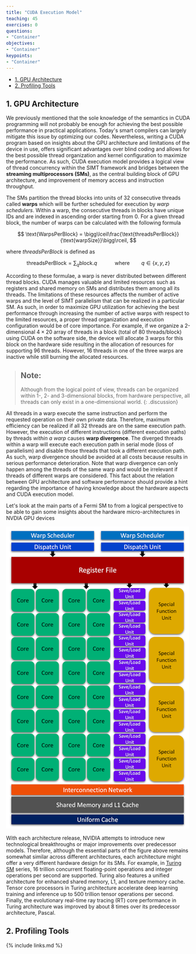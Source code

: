 ```yaml
---
title: "CUDA Execution Model"
teaching: 45
exercises: 0
questions:
- "Container"
objectives:
- "Container"
keypoints:
- "Container"
---
```


<script type="text/javascript" async
  src="https://cdn.mathjax.org/mathjax/latest/MathJax.js?config=TeX-AMS-MML_HTMLorMML">
</script>

- [1. GPU Architecture](#1-gpu-architecture)
- [2. Profiling Tools](#2-profiling-tools)

## 1. GPU Architecture

We previously mentioned that the sole knowledge of the semantics in CUDA
programming will not probably be enough for achieving the best possible 
performance in practical applications. Today's smart compilers 
can largely mitigate this issue by optimizing our codes. Nevertheless,
writing a CUDA program based on insights about the GPU architecture
and limitations of the device in use, offers significant advantages 
over blind coding and allows for the best possible thread organization 
and kernel configuration to maximize the performance. 
As such, CUDA execution model provides a logical view of thread concurrency
within the SIMT framework and bridges between the **streaming multiprocessors (SMs)**,
as the central building block of GPU architecture, and improvement of memory access
and instruction throughput. 

The SMs partition the thread blocks into units of 32
consecutive threads called **warps** which will be further scheduled for execution 
by *warp schedulers*. Within a warp, the consecutive threads in blocks have unique 
IDs and are indexed in ascending order starting from 0.
For a given thread block, the number of warps can be calculated with the
following formula

$$
\text{WarpsPerBlock} = \bigg\lceil\frac{\text{threadsPerBlock}}{\text{warpSize}}\bigg\rceil,
$$

where *threadsPerBlock* is defined as

$$
\text{threadsPerBlock} = \sum_q \text{block.}q   \qquad \quad \text{where} \qquad    q \in \{x, y, z \}
$$

According to these formulae, a warp is never distributed between different 
thread blocks. CUDA manages valuable and limited resources such as registers
and shared memory on SMs and distributes them among all its threads. The limitations
of these resources affects the number of active warps and the level of SIMT parallelism
that can be realized in a particular SM. As such, in order to maximize GPU utilization
for achieving the best performance through increasing the number of
active warps with respect to the limited resources, 
a proper thread organization and execution configuration would 
be of core importance. For example, if we organize a 2-dimensional 
$4 \times 20$ array of threads in a block (total of 80 threads/block) 
using CUDA on the software side, the device will allocate 3 warps for this
block on the hardware side resulting in the allocation of resources for supporting 96 threads.
However, 16 threads in one of the three warps are inactive while still
burning the allocated resources.

> ## Note:
> Although from the logical point of view, threads
> can be organized within 1-, 2- and 3-dimensional blocks, 
> from hardware perspective, all threads can only exist in a one-dimensional
> world.
{: .discussion}

All threads in a warp execute the same instruction and perform the 
requested operation on their own private data. Therefore, maximum 
efficiency can be realized if all 32 threads are on the same 
execution path. However, the execution of different instructions 
(different execution paths) by threads *within a warp* causes 
**warp divergence**. The diverged threads within a warp will execute
each execution path in serial mode (loss of parallelism) and disable those
threads that took a different execution path. As such, warp divergence should be
avoided at all costs because results in serious performance deterioration.
Note that warp divergence can only happen among the threads of the same warp and
would be irrelevant if threads of different warps are considered.
This fact about the relation between GPU architecture and software performance
should provide a hint regarding the importance of having knowledge about the
hardware aspects and CUDA execution model.

Let's look at the main parts of a Fermi SM to from a logical perspective
to be able to gain some insights about the hardware micro-architectures
in NVDIA GPU devices

![Figure 1](../fig/SM.png)

With each architecture release, NVIDIA attempts to introduce new technological 
breakthroughs or major improvements over predecessor models. Therefore, although
the essential parts of the figure above remains somewhat similar across
different architectures, each architecture might offer a very different hardware 
design for its SMs. For example, in 
[Turing SM](https://www.nvidia.com/en-us/design-visualization/technologies/turing-architecture/)
series, 16 trillion concurrent floating-point operations and integer operations per second are
supported. Turing also features a unified architecture for enhanced shared memory, L1, and 
texture memory cache. Tensor core processors in Turing architecture accelerate 
deep learning training and inference up to 500 trillion tensor operations per second.
Finally, the evolutionary real-time ray tracing (RT) core performance in Turing architecture 
was improved by about 8 times over its predecessor architecture, Pascal.

## 2. Profiling Tools



{% include links.md %}